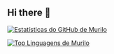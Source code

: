 ## Hi there 👋

[![Estatísticas do GitHub de Murilo](https://github-readme-stats.vercel.app/api?username=MuriloRibeiro01&show_icons=true&theme=dracula&include_all_commits=true&count_private=true)](https://github.com/MuriloRibeiro01)

[![Top Linguagens de Murilo](https://github-readme-stats.vercel.app/api/top-langs/?username=MuriloRibeiro01&layout=compact&langs_count=7&theme=dracula)](https://github.com/MuriloRibeiro01)

<!--
**MuriloRibeiro01/MuriloRibeiro01** is a ✨ _special_ ✨ repository because its `README.md` (this file) appears on your GitHub profile.

Here are some ideas to get you started:

- 🔭 I’m currently working on ...
- 🌱 I’m currently learning ...
- 👯 I’m looking to collaborate on ...
- 🤔 I’m looking for help with ...
- 💬 Ask me about ...
- 📫 How to reach me: ...
- 😄 Pronouns: ...
- ⚡ Fun fact: ...
-->
